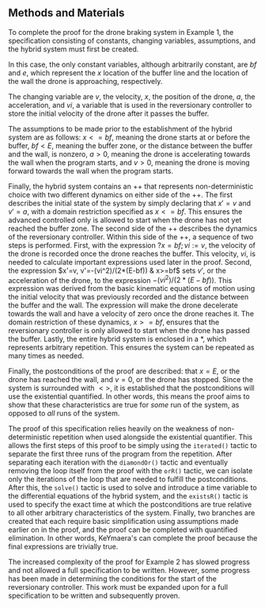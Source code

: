 ## Methods and Materials

To complete the proof for the drone braking system in Example 1, the
specification consisting of constants, changing variables, assumptions, and the
hybrid system must first be created.

In this case, the only constant variables, although arbitrarily constant, are
$bf$ and $e$, which represent the $x$ location of the buffer line and the
location of the wall the drone is approaching, respectively.

The changing variable are $v$, the velocity, $x$, the position of the drone,
$a$, the acceleration, and $vi$, a variable that is used in the reversionary
controller to store the initial velocity of the drone after it passes the
buffer.

The assumptions to be made prior to the establishment of the hybrid system are
as follows: $x <= bf$, meaning the drone starts at or before the buffer, $bf <
E$, meaning the buffer zone, or the distance between the buffer and the wall, is
nonzero, $a > 0$, meaning the drone is accelerating towards the wall when the
program starts, and $v > 0$, meaning the drone is moving forward towards the
wall when the program starts.

Finally, the hybrid system contains an $++$ that represents non-deterministic
choice with two different dynamics on either side of the $++$. The first
describes the initial state of the system by simply declaring that $x' = v$ and
$v' = a$, with a domain restriction specified as $x<=bf$. This ensures the
advanced controlled only is allowed to start when the drone has not yet reached
the buffer zone. The second side of the $++$ describes the dynamics of the
reversionary controller. Within this side of the $++$, a sequence of two steps
is performed. First, with the expression $?x=bf; vi:=v$, the velocity of the
drone is recorded once the drone reaches the buffer. This velocity, $vi$, is
needed to calculate important expressions used later in the proof. Second, the
expression $x'=v, v'=-(vi^2)/(2*(E-bf)) & x>=bf$ sets $v'$, or the acceleration
of the drone, to the expression $-(vi^2)/(2*(E-bf))$. This expression was
derived from the basic kinematic equations of motion using the initial velocity
that was previously recorded and the distance between the buffer and the wall.
The expression will make the drone decelerate towards the wall and have a
velocity of zero once the drone reaches it. The domain restriction of these
dynamics, $x>=bf$, ensures that the reversionary controller is only allowed to
start when the drone has passed the buffer. Lastly, the entire hybrid system is
enclosed in a $*$, which represents arbitrary repetition. This ensures the
system can be repeated as many times as needed.

Finally, the postconditions of the proof are described: that $x=E$, or the drone
has reached the wall, and $v=0$, or the drone has stopped. Since the system is
surrounded with $<>$, it is established that the postconditions will use the
existential quantified. In other words, this means the proof aims to show that
these characteristics are true for _some_ run of the system, as opposed to _all_
runs of the system.

The proof of this specification relies heavily on the weakness of
non-deterministic repetition when used alongside the existential quantifier.
This allows the first steps of this proof to be simply using the `iterated()`
tactic to separate the first three runs of the program from the repetition.
After separating each iteration with the `diamondOr()` tactic and eventually
removing the loop itself from the proof with the `orR()` tactic, we can isolate
only the iterations of the loop that are needed to fulfill the postconditions.
After this, the `solve()` tactic is used to solve and introduce a time variable
to the differential equations of the hybrid system, and the `existsR()` tactic
is used to specify the exact time at which the postconditions are true relative
to all other arbitrary characteristics of the system. Finally, two branches are
created that each require basic simplification using assumptions made earlier on
in the proof, and the proof can be completed with quantified elimination. In
other words, KeYmaera's can complete the proof because the final expressions are
trivially true.

The increased complexity of the proof for Example 2 has slowed progress and not
allowed a full specification to be written. However, some progress has been made
in determining the conditions for the start of the reversionary controller. This
work must be expanded upon for a full specification to be written and
subsequently proven.
